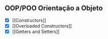 

## OOP/POO Orientação a Objeto
- [x] [[Constructors]]
- [x] [[Overloaded Constructors]]
- [x] [[Getters and Setters]]
